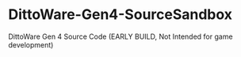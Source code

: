 # DittoWare-Gen4-SourceSandbox
DittoWare Gen 4 Source Code (EARLY BUILD, Not Intended for game development)
